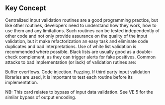 ## Key Concept

Centralized input validation routines are a good programming practice, but like other routines, developers need to understand how they work, how to use them and any limitations. Such routines can be tested independently of other code and not only provide assurance on the quality of the input validation, but it make refactorization an easy task and eliminate code duplicates and bad interpretations. Use of white list validation is recommended where possible. Black lists are usually good as a double-check complement, as they can trigger alerts for fake positives. Common attacks to bad implementation (or lack) of validation rutines are:

Buffer overflows.
Code injection.
Fuzzing.
If third party input validation libraries are used, it is important to test each routine before its implementation.

NB: This card relates to bypass of input data validation. See VE 5 for the similar bypass of output encoding.
